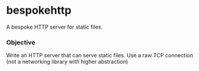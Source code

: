 # bespokehttp
A bespoke HTTP server for static files.

### Objective
Write an HTTP server that can serve static files. Use a raw TCP connection (not a networking library with higher abstraction)
